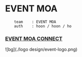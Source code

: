 # EVENT MOA

```
	team 	: EVENT MOA
	auth 	: hoon / hoon / ho
```



### [EVENT MOA CONNECT ](http://event-moa.kro.kr)



![bg](./logo design/event-logo.png)

